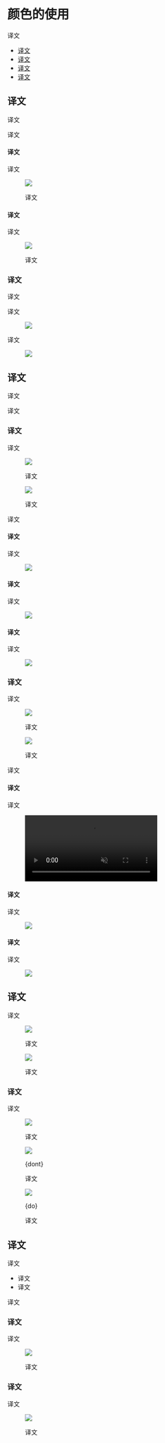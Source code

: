 <div class="article__intro">

[en]: <> (Color usage)
# 颜色的使用

[en]: <> (Color helps express hierarchy, establish brand presence, give meaning, and indicate element states.)
译文

<nav>

[en]: <> (Hierarchy)
[en]: <> (Brand)
[en]: <> (Meaning)
[en]: <> (State)
* [译文](#hierarchy)
* [译文](#brand)
* [译文](#meaning)
* [译文](#state)

</nav></div><div class="article__body">

[en]: <> (Hierarchy)
<h2 id="hierarchy">译文</h2>

[en]: <> (In Material Design, color draws attention to specific elements on-screen. When an element’s color contrasts with its surroundings, that element stands out, so users can tell it’s important. Because color themes vary – from bold and bright, to monochromatic or muted – there are different ways to indicate which elements have greater importance.)
译文

[en]: <> (For example, black icons stand out when they are placed against a white background. Multicolored cards draw attention to themselves when placed next to monochromatic colors.)
译文

<div class="mdui-row-sm-2"><div class="mdui-col">

[en]: <> (Surface contrast)
#### 译文

[en]: <> (To bring attention to important events, use stronger color contrasts between elements.)
译文

</div><div class="mdui-col"><figure>

![]({assets_path}/color/color-usage/color-hierarchybrand-hierarchy-surfacecontrast-crane.png)

<figcaption>

[en]: <> (The purple background has a high contrast with the white surface, bringing emphasis to the list item choices – the main point of this travel app.)
译文

</figcaption></figure></div></div><div class="mdui-row-sm-2"><div class="mdui-col">

[en]: <> (Color and shape)
#### 译文

[en]: <> (Visual emphasis is given to an element that changes both color and shape at the same time. Use this kind of emphasis to indicate something has been selected or requires immediate attention.)
译文

</div><div class="mdui-col"><figure>

![]({assets_path}/color/color-usage/color-hierarchybrand-hierarchy-colorshape-owl.png)

<figcaption>

[en]: <> (The chips with curved, pink left corners indicate they have been selected by the user.)
译文

</figcaption></figure></div></div>

[en]: <> (Limiting color)
### 译文

<div class="mdui-row-sm-2"><div class="mdui-col">

[en]: <> (By limiting the use of color in your app, the areas that do receive color gain more attention, such as text, images, and individual elements like buttons.)
译文

[en]: <> (Because the content of this product is multicolored, a black floating action button contrasts greatly with the bright colors, making it more visible.)
译文

</div><div class="mdui-col"><figure>

![]({assets_path}/color/color-usage/color-hierarchybrand-hierarchy-limitingcolor-posivibes.png)

</figure></div></div><div class="mdui-row-sm-2"><div class="mdui-col">

[en]: <> (A grayscale color palette is best for allowing photography and text to stand out.)
译文

</div><div class="mdui-col"><figure>

![]({assets_path}/color/color-usage/color-hierarchybrand-hierarchy-limitingcolor-fortnightly.png)

</figure></div></div>

[en]: <> (Brand)
<h2 id="brand">译文</h2>

[en]: <> (Your brand can use color to emphasize its presence. Brand colors can be used in key moments, in ways that associate those colors with specific actions and information. )
译文

[en]: <> (Brand color application can be bold and brash, subtle and sophisticated, or anywhere in between. Your brand’s personal approach to color should be reflected in your app.)
译文

[en]: <> (Bold use of color)
### 译文

[en]: <> (Brands that wish to convey a sense of energy and excitement often use color in bold ways. Their apps should reflect that same approach, while preserving content legibility and overall usability.)
译文

<div class="mdui-row-sm-2"><div class="mdui-col"><figure>

![]({assets_path}/color/color-usage/color-hierarchybrand-brand-boldcolor-owl.png)

<figcaption>

[en]: <> (This educational app uses bold, saturated brand colors \(yellow, blue, magenta\) in a vibrant way that matches the spirit of the brand.)
译文

</figcaption></figure></div><div class="mdui-col"><figure>

![]({assets_path}/color/color-usage/color-hierarchybrand-brand-boldcolor-basil.png)

<figcaption>

[en]: <> (This cooking app’s bold approach to color and typography infuses energy and excitement while remaining legible and usable.)
译文

</figcaption></figure></div></div>

[en]: <> (Even brands with more subtle color approaches can use color in bold, celebratory ways.)
译文

<div class="mdui-row-sm-2"><div class="mdui-col">

[en]: <> (Launch screens)
#### 译文

[en]: <> (Launch screens can be celebratory moments that use color in bold ways.)
译文

</div><div class="mdui-col"><figure>

![]({assets_path}/color/color-usage/color-hierarchybrand-brand-boldcolor-launchscreen-rally.png)

</figure></div></div><div class="mdui-row-sm-2"><div class="mdui-col">

[en]: <> (Onboarding)
#### 译文

[en]: <> (Color used during onboarding can connect content to branding.)
译文

</div><div class="mdui-col"><figure>

![]({assets_path}/color/color-usage/color-hierarchybrand-brand-boldcolor-onboarding-baseline.png)

</figure></div></div><div class="mdui-row-sm-2"><div class="mdui-col">

[en]: <> (Feature discovery)
#### 译文

[en]: <> (New features can be highlighted to ensure the user sees them by using color to guide user focus.)
译文

</div><div class="mdui-col"><figure>

![]({assets_path}/color/color-usage/useredu-er-featuredisc-design-01.png)

</figure></div></div>

[en]: <> (Subtle use of color)
### 译文

[en]: <> (Brands can use color in subtle ways, whether that means conveying sophistication, emphasizing content, or suiting content in some other way. When using color with subtlety, ensure that interactive areas and state changes remain identifiable and easily seen.)
译文

<div class="mdui-row-sm-2"><div class="mdui-col"><figure>

![]({assets_path}/color/color-usage/color-hierarchybrand-brand-subtlecolor-rally.png)

<figcaption>

[en]: <> (This financial app uses small amounts of color to display information, such as data in graphs. Using color in this way connects information to brand colors.)
译文

</figcaption></figure></div><div class="mdui-col"><figure>

![]({assets_path}/color/color-usage/color-hierarchybrand-brand-subtlecolor-fortnightly.png)

<figcaption>

[en]: <> (This news app uses its secondary color \(purple\) sparingly. By doing so, it stands out in the places it is used. Using color in this way makes content the most important element on the page.)
译文

</figcaption></figure></div></div>

[en]: <> (Brand presence can be maintained subtly by incorporating brand colors into moments like loading a placeholder UI, showing progress indicators, or expressing state changes.)
译文

<div class="mdui-row-sm-2"><div class="mdui-col">

[en]: <> (Placeholder UI)
#### 译文

[en]: <> (A placeholder UI is displayed while screen content loads. Including a brand color here assures users that they are still in the app as it loads.)
译文

</div><div class="mdui-col">

<figure><video loop muted preload="metadata" class="mdui-video-fluid">
<source data-src="{assets_path}/color/color-usage/color-hierarchybrand-brand-subtlecolor-placeholder-baseline-1a.mp4" src="{assets_path}/color/color-usage/color-hierarchybrand-brand-subtlecolor-placeholder-baseline-1a.mp4" type="video/mp4">
</video></figure>

</div></div><div class="mdui-row-sm-2"><div class="mdui-col">

[en]: <> (Progress indicators)
#### 译文

[en]: <> (Progress indicators are a subtle but powerful place to incorporate brand color, as they tie the function of the app to the brand.)
译文

</div><div class="mdui-col"><figure>

![]({assets_path}/color/color-usage/color-hierarchybrand-brand-subtlecolor-progress-baseline.png)

</figure></div></div><div class="mdui-row-sm-2"><div class="mdui-col">

[en]: <> (State changes)
#### 译文

[en]: <> (State changes can subtly reinforce brand presence.)
译文

</div><div class="mdui-col"><figure>

![]({assets_path}/color/color-usage/color-hierarchybrand-brand-subtlecolor-state.png)

</figure></div></div>

[en]: <> (Meaning)
<h2 id="meaning">译文</h2>

[en]: <> (Color can communicate the meaning of different UI elements. For example, a weather app may display colors indicating current weather conditions, and a navigation app may display color showing traffic conditions, with roads colored red or green)
译文

<div class="mdui-row-sm-2"><div class="mdui-col"><figure>

![]({assets_path}/color/color-usage/color-hierarchybrand-meaning-baseline-weather.png)

<figcaption>

[en]: <> (This weather app pairs color with weather conditions.)
译文

</figcaption></figure></div><div class="mdui-col"><figure>

![]({assets_path}/color/color-usage/color-hierarchybrand-meaning-baseline-maps.png)

<figcaption>

[en]: <> (A navigation app uses color to signal traffic conditions.)
译文

</figcaption></figure></div></div>

[en]: <> (Consistency and context)
### 译文

<div class="mdui-row-sm-2"><div class="mdui-col">

[en]: <> (Color should be used consistently in a product, so that certain colors always mean the same thing, even if the context changes. Attention should also be given to colors with local or cultural significance. For example, alerts may typically be colored red in some cultures, but not in others.)
译文

</div><div class="mdui-col"><figure>

![]({assets_path}/color/color-usage/color-hierarchybrand-meaning-consistencycontext-crane.png)

<figcaption>

[en]: <> (Date selection is shown in red against a purple background, associating the brand’s primary color \(red\) with choosing travel dates.)
译文

</figcaption></figure></div></div><div class="mdui-row-sm-2"><div class="mdui-col"><figure>

![]({assets_path}/color/color-usage/color-hierarchybrand-meaning-consistencycontext-dont-crane.png)

<figcaption>

{dont}

[en]: <> (Since red is a brand color, don’t also use it to convey an error state.)
译文

</figcaption></figure></div><div class="mdui-col"><figure>

![]({assets_path}/color/color-usage/color-hierarchybrand-meaning-consistencycontext-do-crane.png)

<figcaption>

{do}

[en]: <> (Choose alternative alert colors that don’t use brand coloring.)
译文

</figcaption></figure></div></div>

[en]: <> (State)
<h2 id="state">译文</h2>

[en]: <> (Color can provide information about the state of an app, its components, and elements. This includes:)
译文

[en]: <> (*Current state* of an element or component, such as whether a button is enabled or disabled)
[en]: <> (*Changes in state* to an app, component, or element)
* 译文
* 译文

[en]: <> (Color should be noticeable when indicating state changes, as subtle differences in color may be missed. It’s best to indicate a change of state in more than one way, such as by displaying an icon or moving the location of an element.)
译文

[en]: <> (Indicating interaction)
### 译文

<div class="mdui-row-sm-2"><div class="mdui-col">

[en]: <> (To emphasize a specific interaction, use strong color contrasts on content that a user has interacted with, relative to content a user hasn’t.)
译文

</div><div class="mdui-col"><figure>

![]({assets_path}/color/color-usage/color-hierarchybrand-state-interaction-fortnightly.png)

<figcaption>

[en]: <> (This image has a color treatment that indicates the user is interacting with it.)
译文

</figcaption></figure></div></div>

[en]: <> (Indicating selection)
### 译文

<div class="mdui-row-sm-2"><div class="mdui-col">

[en]: <> (To emphasize selected elements, use strong color contrasts on those elements.)
译文

</div><div class="mdui-col"><figure>

![]({assets_path}/color/color-usage/color-hierarchybrand-state-selection-reply.png)

<figcaption>

[en]: <> (The emails in this list use brand colors to indicate those which are selected, using a colored corner shape.)
译文

</figcaption></figure></div></div></div>
